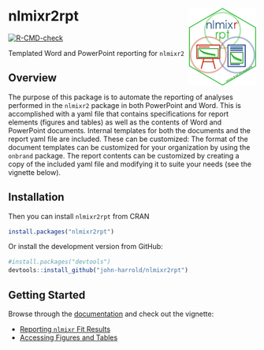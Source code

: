 
<!-- README.md is generated from README.Rmd. Please edit that file -->

# nlmixr2rpt <img src="man/figures/nlmixr2rpt_hex.png" align="right" width="138.5" />

<!-- badges: start -->

[![R-CMD-check](https://github.com/john-harrold/nlmixr2rpt/workflows/R-CMD-check/badge.svg)](https://github.com/john-harrold/nlmixr2rpt/actions)
<!---
[![CRAN checks](https://cranchecks.info/badges/summary/nlmixr2rpt)](https://cran.r-project.org/web/checks/check_results_nlmixr2rpt.html)
--> <!-- badges: end -->

Templated Word and PowerPoint reporting for `nlmixr2`

## Overview

The purpose of this package is to automate the reporting of analyses
performed in the `nlmixr2` package in both PowerPoint and Word. This is
accomplished with a yaml file that contains specifications for report
elements (figures and tables) as well as the contents of Word and
PowerPoint documents. Internal templates for both the documents and the
report yaml file are included. These can be customized: The format of
the document templates can be customized for your organization by using
the `onbrand` package. The report contents can be customized by creating
a copy of the included yaml file and modifying it to suite your needs
(see the vignette below).

## Installation

Then you can install `nlmixr2rpt` from CRAN

``` r
install.packages("nlmixr2rpt") 
```

Or install the development version from GitHub:

``` r
#install.packages("devtools") 
devtools::install_github("john-harrold/nlmixr2rpt")
```

## Getting Started

Browse through the [documentation](https://nlmixr2rpt.ubiquity.tools/)
and check out the vignette:

-   [Reporting `nlmixr` Fit
    Results](https://nlmixr2rpt.ubiquity.tools/articles/Reportin_nlmixr_Fit_Results.html)
-   [Accessing Figures and
    Tables](https://nmlixr2rpt.ubiquity.tools/articles/Accessing_Figures_and_Tables.html)
